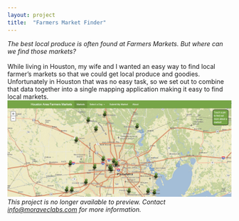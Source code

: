 ```yaml
---
layout: project
title:  "Farmers Market Finder"
---
```

_The best local produce is often found at Farmers Markets. But where can we find those markets?_<br/><br/>
While living in Houston, my wife and I wanted an easy way to find local farmer’s markets so that we could get local produce and goodies.  Unfortunately in Houston that was no easy task, so we set out to combine that data together into a single mapping application making it easy to find local markets.
<img src="/images/projects/houston-markets.png" alt="screen shot of farmers market app"><br/>
*This project is no longer available to preview. Contact info@moraveclabs.com for more information.*